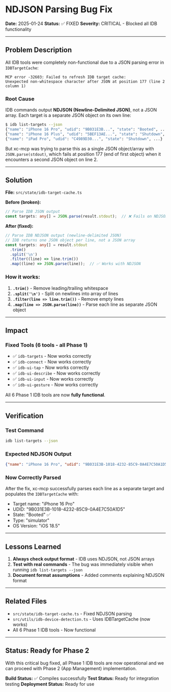# NDJSON Parsing Bug Fix

**Date:** 2025-01-24
**Status:** ✅ FIXED
**Severity:** CRITICAL - Blocked all IDB functionality

---

## Problem Description

All IDB tools were completely non-functional due to a JSON parsing error in `IDBTargetCache`:

```
MCP error -32603: Failed to refresh IDB target cache:
Unexpected non-whitespace character after JSON at position 177 (line 2 column 1)
```

### Root Cause

IDB commands output **NDJSON (Newline-Delimited JSON)**, not a JSON array. Each target is a separate JSON object on its own line:

```bash
$ idb list-targets --json
{"name": "iPhone 16 Pro", "udid": "9B031E3B...", "state": "Booted", ...}
{"name": "iPhone 16 Plus", "udid": "5BEF13AE...", "state": "Shutdown", ...}
{"name": "iPad Pro", "udid": "C4989D30...", "state": "Shutdown", ...}
```

But xc-mcp was trying to parse this as a single JSON object/array with `JSON.parse(stdout)`, which fails at position 177 (end of first object) when it encounters a second JSON object on line 2.

---

## Solution

**File:** `src/state/idb-target-cache.ts`

**Before (broken):**
```typescript
// Parse IDB JSON output
const targets: any[] = JSON.parse(result.stdout);  // ❌ Fails on NDJSON
```

**After (fixed):**
```typescript
// Parse IDB NDJSON output (newline-delimited JSON)
// IDB returns one JSON object per line, not a JSON array
const targets: any[] = result.stdout
  .trim()
  .split('\n')
  .filter((line) => line.trim())
  .map((line) => JSON.parse(line));  // ✅ Works with NDJSON
```

### How it works:
1. **`.trim()`** - Remove leading/trailing whitespace
2. **`.split('\n')`** - Split on newlines into array of lines
3. **`.filter(line => line.trim())`** - Remove empty lines
4. **`.map(line => JSON.parse(line))`** - Parse each line as separate JSON object

---

## Impact

### Fixed Tools (6 tools - all Phase 1)
- ✅ `idb-targets` - Now works correctly
- ✅ `idb-connect` - Now works correctly
- ✅ `idb-ui-tap` - Now works correctly
- ✅ `idb-ui-describe` - Now works correctly
- ✅ `idb-ui-input` - Now works correctly
- ✅ `idb-ui-gesture` - Now works correctly

All 6 Phase 1 IDB tools are now **fully functional**.

---

## Verification

### Test Command
```bash
idb list-targets --json
```

### Expected NDJSON Output
```json
{"name": "iPhone 16 Pro", "udid": "9B031E3B-1018-4232-85C9-0A4E7C50A1D5", "state": "Booted", "type": "simulator", "os_version": "iOS 18.5", "path": "/tmp/idb/9B031E3B-1018-4232-85C9-0A4E7C50A1D5_companion.sock", "is_local": true, "companion": "/tmp/idb/9B031E3B-1018-4232-85C9-0A4E7C50A1D5_companion.sock"}
```

### Now Correctly Parsed
After the fix, xc-mcp successfully parses each line as a separate target and populates the `IDBTargetCache` with:
- Target name: "iPhone 16 Pro"
- UDID: "9B031E3B-1018-4232-85C9-0A4E7C50A1D5"
- State: "Booted" ✅
- Type: "simulator"
- OS Version: "iOS 18.5"

---

## Lessons Learned

1. **Always check output format** - IDB uses NDJSON, not JSON arrays
2. **Test with real commands** - The bug was immediately visible when running `idb list-targets --json`
3. **Document format assumptions** - Added comments explaining NDJSON format

---

## Related Files

- `src/state/idb-target-cache.ts` - Fixed NDJSON parsing
- `src/utils/idb-device-detection.ts` - Uses IDBTargetCache (now works)
- All 6 Phase 1 IDB tools - Now functional

---

## Status: Ready for Phase 2

With this critical bug fixed, all Phase 1 IDB tools are now operational and we can proceed with Phase 2 (App Management) implementation.

**Build Status:** ✅ Compiles successfully
**Test Status:** Ready for integration testing
**Deployment Status:** Ready for use
